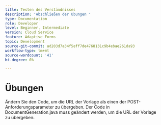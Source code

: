 ```yaml
---
title: Testen des Verständnisses
description: 'Abschließen der Übungen '
type: Documentation
role: Developer
level: Beginner, Intermediate
version: Cloud Service
feature: Adaptive Forms
topic: Development
source-git-commit: ad203d7a34f5eff7de4768131c9b4ebae261da93
workflow-type: tm+mt
source-wordcount: '41'
ht-degree: 0%

---
```



# Übungen

Ändern Sie den Code, um die URL der Vorlage als einen der POST-Anforderungsparameter zu übergeben. Der Code in DocumentGeneration.java muss geändert werden, um die URL der Vorlage zu übergeben.


